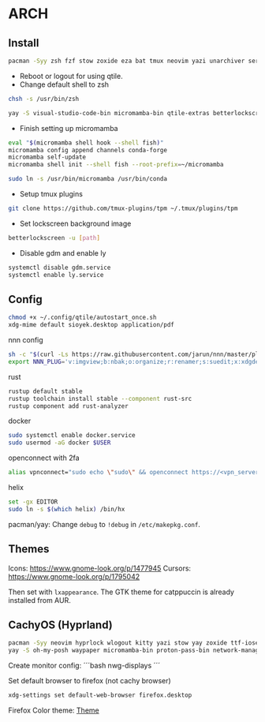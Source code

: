 # ARCH

## Install
```bash
pacman -Syy zsh fzf stow zoxide eza bat tmux neovim yazi unarchiver serpl btop qtile ttf-maple ttf-firacode-nerd ttf-jetbrains-mono-nerd kitty rofi rofimoji rofi-calc lightdm-gtk-greeter eog eog-plugins picom thunar thunar-archive-plugin flameshot obs-studio obsidian go rustup docker fd thefuck yazi polkit-gnome inkscape helix qpdf ly nm-connection-editor brightnessctl github-cli ruff-lsp ripgrep xclip python-pipx discord diskonaut lazygit jupyterlab jupyterlab-pygments jupyterlab-widgets jupyterlab-lsp
```

- Reboot or logout for using qtile.
- Change default shell to zsh

```bash
chsh -s /usr/bin/zsh
```

```bash
yay -S visual-studio-code-bin micromamba-bin qtile-extras betterlockscreen ocs-url streamdeck-ui sioyek onedrive-abraunegg nvidia-container-toolkit catppuccin-gtk-theme-mocha pyright typst-lsp tdf-git oh-my-posh sampler
```

- Finish setting up micromamba

```bash
eval "$(micromamba shell hook --shell fish)"
micromamba config append channels conda-forge
micromamba self-update
micromamba shell init --shell fish --root-prefix=~/micromamba

sudo ln -s /usr/bin/micromamba /usr/bin/conda
```

- Setup tmux plugins

```bash
git clone https://github.com/tmux-plugins/tpm ~/.tmux/plugins/tpm
```

- Set lockscreen background image

```bash
betterlockscreen -u [path]
```

- Disable gdm and enable ly

```bash
systemctl disable gdm.service
systemctl enable ly.service
```

## Config

```bash
chmod +x ~/.config/qtile/autostart_once.sh
xdg-mime default sioyek.desktop application/pdf
```
nnn config
```bash
sh -c "$(curl -Ls https://raw.githubusercontent.com/jarun/nnn/master/plugins/getplugs)"
export NNN_PLUG='v:imgview;b:nbak;o:organize;r:renamer;s:suedit;x:xdgdefault'
```

rust
```bash
rustup default stable
rustup toolchain install stable --component rust-src
rustup component add rust-analyzer
```

docker
```bash
sudo systemctl enable docker.service	
sudo usermod -aG docker $USER
```

openconnect with 2fa
```bash
alias vpnconnect="sudo echo \"sudo\" && openconnect https://<vpn_server> --useragent=AnyConnect --cookieonly | sudo openconnect https://<vpn_server> --useragent=AnyConnect --cookie-on-stdin"
```

helix
```bash
set -gx EDITOR
sudo ln -s $(which helix) /bin/hx
```

pacman/yay: Change `debug` to `!debug` in `/etc/makepkg.conf`.

## Themes
Icons: https://www.gnome-look.org/p/1477945
Cursors: https://www.gnome-look.org/p/1795042

Then set with `lxappearance`. The GTK theme for catppuccin is already installed from AUR.

## CachyOS (Hyprland)
```bash
pacman -Syy neovim hyprlock wlogout kitty yazi stow yay zoxide ttf-iosevkaterm-nerd fd ripgrep firefox lazygit pyright nodejs npm rustup visidata openconnect blueman
yay -S oh-my-posh waypaper micromamba-bin proton-pass-bin network-manager-applet nwg-displays
```

Create monitor config:
´´´bash
nwg-displays
´´´

Set default browser to firefox (not cachy browser)
```bash
xdg-settings set default-web-browser firefox.desktop
```

Firefox Color theme:
[Theme](https://color.firefox.com/?theme=XQAAAAInAgAAAAAAAABBqYhm849SCicxcT-BCXcGHf3p79EhVPS3-jvQ_Kw8eaBdnrbHMhZhXx7H67W4vuBchVhCxt9o2Jz_Cg2qOXgtjKp_lZB8Qf_ZiZ_xjMq2lCE8jHzVkJiX8rEzneMPJxJMDB-IWd8Rju4sf1XvDQCNFjwwaUd9bHiwwQezEDKG8pIUyOXl_bgp3SeH0CBw5M2rXieWWXrT-pJA9km_KM7Z8daFdj2KXQwn-i1SGKDaXhBJB8pf1OiRbFXpyXGjSEhKvOLwqgYXwFT86gdSCv2uZHrlmj2_8HIv58CLFuTFtKj73Es83Au8T7eHDpYO8YuBravkgSGlMD2CDaGpziENlLs4hSyGmB2ad1Afm_b_qhqWsDdeJfFrMBB98Exf3puhWrfdTWmxuLMgrNo3uxJtqKcK223Y__3TFM8)
